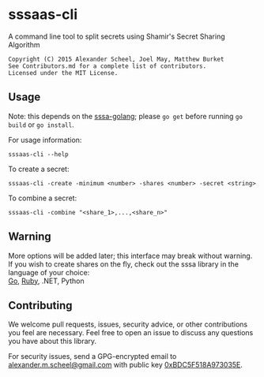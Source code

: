 # sssaas-cli
A command line tool to split secrets using Shamir's Secret Sharing Algorithm  

    Copyright (C) 2015 Alexander Scheel, Joel May, Matthew Burket  
    See Contributors.md for a complete list of contributors.  
    Licensed under the MIT License.  

## Usage
Note: this depends on the [sssa-golang](https://github.com/SSSAAS/sssa-golang); please `go get` before running `go build` or `go install`.

For usage information:  

    sssaas-cli --help

To create a secret:  

    sssaas-cli -create -minimum <number> -shares <number> -secret <string>

To combine a secret:  

    sssaas-cli -combine "<share_1>,...,<share_n>"

## Warning
More options will be added later; this interface may break without warning. If you wish to create shares on the fly, check out the sssa library in the language of your choice:  
[Go](https://github.com/SSSAAS/sssa-golang), [Ruby](https://github.com/SSSAAS/sssa-ruby), .NET,  Python

## Contributing
We welcome pull requests, issues, security advice, or other contributions you feel are necessary. Feel free to open an issue to discuss any questions you have about this library.

For security issues, send a GPG-encrypted email to <alexander.m.scheel@gmail.com> with public key [0xBDC5F518A973035E](https://pgp.mit.edu/pks/lookup?op=vindex&search=0xBDC5F518A973035E).
